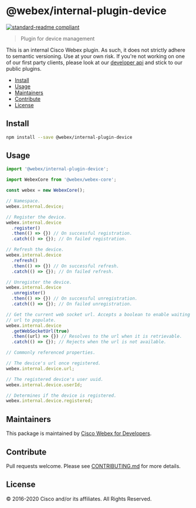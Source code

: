 # @webex/internal-plugin-device

[![standard-readme compliant](https://img.shields.io/badge/readme%20style-standard-brightgreen.svg?style=flat-square)](https://github.com/RichardLitt/standard-readme)

> Plugin for device management

This is an internal Cisco Webex plugin. As such, it does not strictly adhere to semantic versioning. Use at your own risk. If you're not working on one of our first party clients, please look at our [developer api](https://developer.webex.com/) and stick to our public plugins.

- [Install](#install)
- [Usage](#usage)
- [Maintainers](#maintainers)
- [Contribute](#contribute)
- [License](#license)

## Install

```bash
npm install --save @webex/internal-plugin-device
```

## Usage

```js
import '@webex/internal-plugin-device';

import WebexCore from '@webex/webex-core';

const webex = new WebexCore();

// Namespace.
webex.internal.device;

// Register the device.
webex.internal.device
  .register()
  .then(() => {}) // On successful registration.
  .catch(() => {}); // On failed registration.

// Refresh the device.
webex.internal.device
  .refresh()
  .then(() => {}) // On successful refresh.
  .catch(() => {}); // On failed refresh.

// Unregister the device.
webex.internal.device
  .unregister()
  .then(() => {}) // On successful unregistration.
  .catch(() => {}); // On failed unregistration.

// Get the current web socket url. Accepts a boolean to enable waiting for the
// url to populate.
webex.internal.device
  .getWebSocketUrl(true)
  .then((url) => {}) // Resolves to the url when it is retrievable.
  .catch(() => {}); // Rejects when the url is not available.

// Commonly referenced properties.

// The device's url once registered.
webex.internal.device.url;

// The registered device's user uuid.
webex.internal.device.userId;

// Determines if the device is registered.
webex.internal.device.registered;
```

## Maintainers

This package is maintained by [Cisco Webex for Developers](https://developer.webex.com/).

## Contribute

Pull requests welcome. Please see [CONTRIBUTING.md](https://github.com/webex/webex-js-sdk/blob/master/CONTRIBUTING.md) for more details.

## License

© 2016-2020 Cisco and/or its affiliates. All Rights Reserved.
